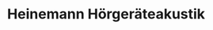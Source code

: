 ---
title: "Heinemann Hörgeräteakustik"
url: /wetzlar/heinemann-hoergeraeteakustik/
shop: Hörgeräte
---